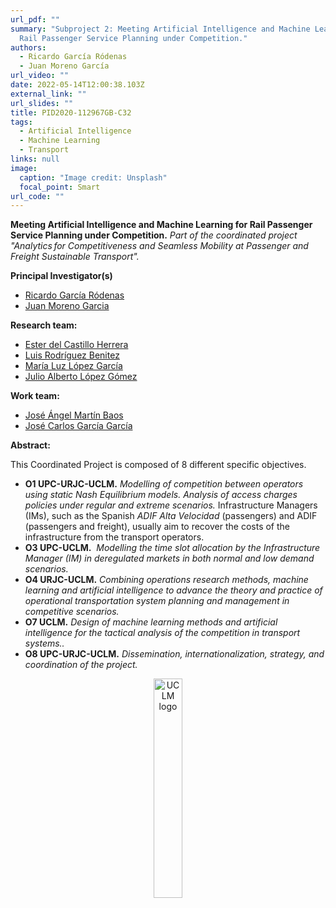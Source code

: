 ```yaml
---
url_pdf: ""
summary: "Subproject 2: Meeting Artificial Intelligence and Machine Learning for
  Rail Passenger Service Planning under Competition."
authors:
  - Ricardo García Ródenas
  - Juan Moreno García
url_video: ""
date: 2022-05-14T12:00:38.103Z
external_link: ""
url_slides: ""
title: PID2020-112967GB-C32
tags:
  - Artificial Intelligence
  - Machine Learning
  - Transport
links: null
image:
  caption: "Image credit: Unsplash"
  focal_point: Smart
url_code: ""
---
```

**Meeting Artificial Intelligence and Machine Learning for Rail Passenger Service Planning under Competition.**
*Part of the coordinated project "Analytics for Competitiveness and Seamless Mobility at Passenger and Freight Sustainable Transport".*

**Principal Investigator(s)**

* [Ricardo García Ródenas](/author/ricardo-garcia-rodenas/)
* [Juan Moreno Garcia](/author/juan-moreno-garcia/)

**Research team:**

* [Ester del Castillo Herrera](/author/ester-del-castillo-herrera)
* [Luis Rodríguez Benitez](/author/luis-rodriguez-benitez/)
* [María Luz López García](/author/maria-luz-lopez-garcia/)
* [Julio Alberto López Gómez](/author/julio-alberto-lopez-gomez/)

**Work team:**

* [](/author/julio-alberto-lopez-gomez/)[José Ángel Martín Baos](/author/jose-angel-martin-baos/)
* [José Carlos García García](/author/jose-carlos-garcia-garcia/)

**Abstract:**

This Coordinated Project is composed of 8 different specific objectives.

* **O1 UPC-URJC-UCLM.** *Modelling of competition between operators using static Nash Equilibrium models. Analysis of access charges policies under regular and extreme scenarios.* Infrastructure Managers (IMs), such as the Spanish *ADIF Alta Velocidad* (passengers) and ADIF (passengers and freight), usually aim to recover the costs of the infrastructure from the transport operators.
* **O3 UPC-UCLM.**  *Modelling the time slot allocation by the Infrastructure Manager (IM) in deregulated markets in both normal and low demand scenarios.*
* **O4 URJC-UCLM.** *Combining operations research methods, machine learning and artificial intelligence to advance the theory and practice of operational transportation system planning and management in competitive scenarios.*
* **O7 UCLM.** *Design of machine learning methods and artificial intelligence for the tactical analysis of the competition in transport systems..*
* **O8 UPC-URJC-UCLM.** *Dissemination, internationalization, strategy, and coordination of the project.*

<center><a href="https://www.uclm.es" target="_blank"><img src="/files/images/UCLM.png" alt="UCLM logo" style="display:inline-block;width:30%;height:auto;"></a></center>
